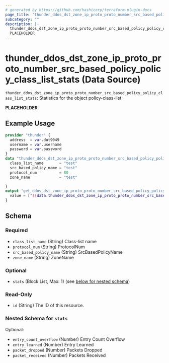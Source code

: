 ```yaml
---
# generated by https://github.com/hashicorp/terraform-plugin-docs
page_title: "thunder_ddos_dst_zone_ip_proto_proto_number_src_based_policy_policy_class_list_stats Data Source - terraform-provider-thunder"
subcategory: ""
description: |-
  thunder_ddos_dst_zone_ip_proto_proto_number_src_based_policy_policy_class_list_stats: Statistics for the object policy-class-list
  PLACEHOLDER
---
```


# thunder_ddos_dst_zone_ip_proto_proto_number_src_based_policy_policy_class_list_stats (Data Source)

`thunder_ddos_dst_zone_ip_proto_proto_number_src_based_policy_policy_class_list_stats`: Statistics for the object policy-class-list

__PLACEHOLDER__

## Example Usage

```terraform
provider "thunder" {
  address  = var.dut9049
  username = var.username
  password = var.password
}
data "thunder_ddos_dst_zone_ip_proto_proto_number_src_based_policy_policy_class_list_stats" "thunder_ddos_dst_zone_ip_proto_proto_number_src_based_policy_policy_class_list_stats" {
  class_list_name       = "test"
  src_based_policy_name = "test"
  protocol_num          = 80
  zone_name             = "test"

}
output "get_ddos_dst_zone_ip_proto_proto_number_src_based_policy_policy_class_list_stats" {
  value = ["${data.thunder_ddos_dst_zone_ip_proto_proto_number_src_based_policy_policy_class_list_stats.thunder_ddos_dst_zone_ip_proto_proto_number_src_based_policy_policy_class_list_stats}"]
}
```

<!-- schema generated by tfplugindocs -->
## Schema

### Required

- `class_list_name` (String) Class-list name
- `protocol_num` (String) ProtocolNum
- `src_based_policy_name` (String) SrcBasedPolicyName
- `zone_name` (String) ZoneName

### Optional

- `stats` (Block List, Max: 1) (see [below for nested schema](#nestedblock--stats))

### Read-Only

- `id` (String) The ID of this resource.

<a id="nestedblock--stats"></a>
### Nested Schema for `stats`

Optional:

- `entry_count_overflow` (Number) Entry Count Overflow
- `entry_learned` (Number) Entry Learned
- `packet_dropped` (Number) Packets Dropped
- `packet_received` (Number) Packets Received


